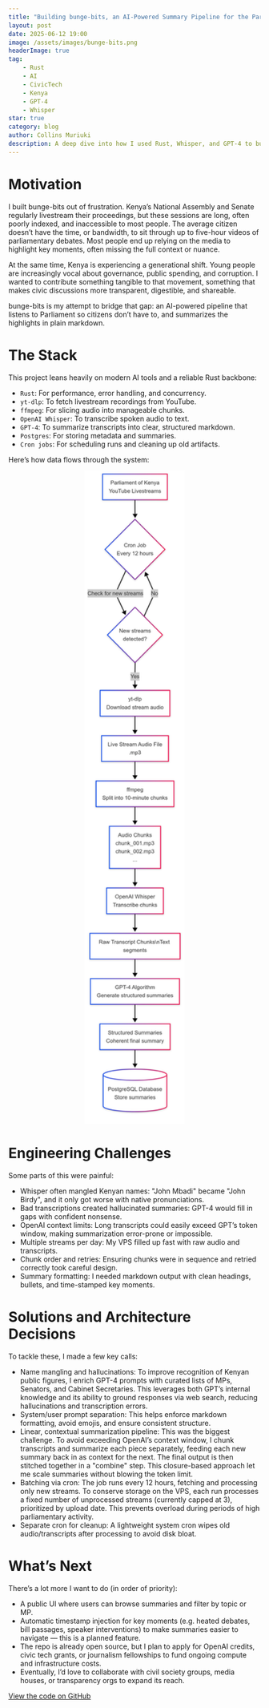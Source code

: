 ```yaml
---
title: "Building bunge-bits, an AI-Powered Summary Pipeline for the Parliament of Kenya"
layout: post
date: 2025-06-12 19:00
image: /assets/images/bunge-bits.png
headerImage: true
tag:
    - Rust
    - AI
    - CivicTech
    - Kenya
    - GPT-4
    - Whisper
star: true
category: blog
author: Collins Muriuki
description: A deep dive into how I used Rust, Whisper, and GPT-4 to build a reliable AI pipeline that summarizes livestreams of Kenya’s Parliament, making civic proceedings more accessible to everyday citizens.
---
```


# Motivation

I built bunge-bits out of frustration. Kenya’s National Assembly and Senate regularly livestream their proceedings, but these sessions are long, often poorly indexed, and inaccessible to most people. The average citizen doesn’t have the time, or bandwidth, to sit through up to five-hour videos of parliamentary debates. Most people end up relying on the media to highlight key moments, often missing the full context or nuance.

At the same time, Kenya is experiencing a generational shift. Young people are increasingly vocal about governance, public spending, and corruption. I wanted to contribute something tangible to that movement, something that makes civic discussions more transparent, digestible, and shareable.

bunge-bits is my attempt to bridge that gap: an AI-powered pipeline that listens to Parliament so citizens don’t have to, and summarizes the highlights in plain markdown.

# The Stack

This project leans heavily on modern AI tools and a reliable Rust backbone:

-   `Rust`: For performance, error handling, and concurrency.
-   `yt-dlp`: To fetch livestream recordings from YouTube.
-   `ffmpeg`: For slicing audio into manageable chunks.
-   `OpenAI Whisper`: To transcribe spoken audio to text.
-   `GPT-4`: To summarize transcripts into clear, structured markdown.
-   `Postgres`: For storing metadata and summaries.
-   `Cron jobs`: For scheduling runs and cleaning up old artifacts.

Here’s how data flows through the system:

<p align="center">
  <img src="/assets/images/bunge-bits-pipeline.png" alt="bunge-bits Pipeline Diagram" width="200">
</p>

# Engineering Challenges

Some parts of this were painful:

-   Whisper often mangled Kenyan names: "John Mbadi" became "John Birdy", and it only got worse with native pronunciations.
-   Bad transcriptions created hallucinated summaries: GPT-4 would fill in gaps with confident nonsense.
-   OpenAI context limits: Long transcripts could easily exceed GPT’s token window, making summarization error-prone or impossible.
-   Multiple streams per day: My VPS filled up fast with raw audio and transcripts.
-   Chunk order and retries: Ensuring chunks were in sequence and retried correctly took careful design.
-   Summary formatting: I needed markdown output with clean headings, bullets, and time-stamped key moments.

# Solutions and Architecture Decisions

To tackle these, I made a few key calls:

-   Name mangling and hallucinations: To improve recognition of Kenyan public figures, I enrich GPT-4 prompts with curated lists of MPs, Senators, and Cabinet Secretaries. This leverages both GPT’s internal knowledge and its ability to ground responses via web search, reducing hallucinations and transcription errors.
-   System/user prompt separation: This helps enforce markdown formatting, avoid emojis, and ensure consistent structure.
-   Linear, contextual summarization pipeline: This was the biggest challenge. To avoid exceeding OpenAI’s context window, I chunk transcripts and summarize each piece separately, feeding each new summary back in as context for the next. The final output is then stitched together in a "combine" step. This closure-based approach let me scale summaries without blowing the token limit.
-   Batching via cron: The job runs every 12 hours, fetching and processing only new streams. To conserve storage on the VPS, each run processes a fixed number of unprocessed streams (currently capped at 3), prioritized by upload date. This prevents overload during periods of high parliamentary activity.
-   Separate cron for cleanup: A lightweight system cron wipes old audio/transcripts after processing to avoid disk bloat.

# What’s Next

There’s a lot more I want to do (in order of priority):

-   A public UI where users can browse summaries and filter by topic or MP.
-   Automatic timestamp injection for key moments (e.g. heated debates, bill passages, speaker interventions) to make summaries easier to navigate — this is a planned feature.
-   The repo is already open source, but I plan to apply for OpenAI credits, civic tech grants, or journalism fellowships to fund ongoing compute and infrastructure costs.
-   Eventually, I’d love to collaborate with civil society groups, media houses, or transparency orgs to expand its reach.

[View the code on GitHub](https://github.com/c12i/bunge-bits)
